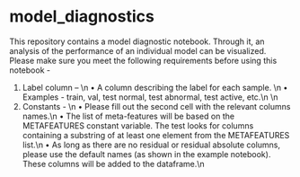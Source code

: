 # model_diagnostics

This repository contains a model diagnostic notebook.
Through it, an analysis of the performance of an individual model can be visualized.
Please make sure you meet the following requirements before using this notebook - 

1.	Label column – \n
  •	A column describing the label for each sample. \n
  •	Examples - train, val, test normal, test abnormal, test active, etc.\n
\n
2.	Constants - \n
  •	Please fill out the second cell with the relevant columns names.\n
  •	The list of meta-features will be based on the METAFEATURES constant variable. The test looks for columns containing a substring of at least one element from the
    METAFEATURES list.\n
  •	As long as there are no residual or residual absolute columns, please use the default names (as shown in the example notebook). These columns will be added to the
    dataframe.\n
